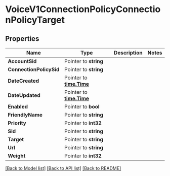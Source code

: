 # VoiceV1ConnectionPolicyConnectionPolicyTarget

## Properties

Name | Type | Description | Notes
------------ | ------------- | ------------- | -------------
**AccountSid** | Pointer to **string** |  |
**ConnectionPolicySid** | Pointer to **string** |  |
**DateCreated** | Pointer to [**time.Time**](time.Time.md) |  |
**DateUpdated** | Pointer to [**time.Time**](time.Time.md) |  |
**Enabled** | Pointer to **bool** |  |
**FriendlyName** | Pointer to **string** |  |
**Priority** | Pointer to **int32** |  |
**Sid** | Pointer to **string** |  |
**Target** | Pointer to **string** |  |
**Url** | Pointer to **string** |  |
**Weight** | Pointer to **int32** |  |

[[Back to Model list]](../README.md#documentation-for-models) [[Back to API list]](../README.md#documentation-for-api-endpoints) [[Back to README]](../README.md)


